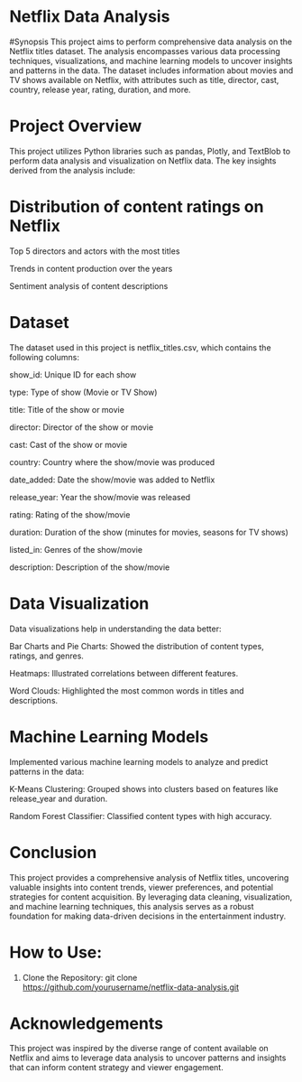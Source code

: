 # Netflix Data Analysis

#Synopsis
This project aims to perform comprehensive data analysis on the Netflix titles dataset. The analysis encompasses various data processing techniques, visualizations, and machine learning models to uncover insights and patterns in the data. The dataset includes information about movies and TV shows available on Netflix, with attributes such as title, director, cast, country, release year, rating, duration, and more.

# Project Overview
This project utilizes Python libraries such as pandas, Plotly, and TextBlob to perform data analysis and visualization on Netflix data. The key insights derived from the analysis include:

# Distribution of content ratings on Netflix
Top 5 directors and actors with the most titles

Trends in content production over the years

Sentiment analysis of content descriptions

# Dataset
The dataset used in this project is netflix_titles.csv, which contains the following columns:

show_id: Unique ID for each show

type: Type of show (Movie or TV Show)

title: Title of the show or movie

director: Director of the show or movie

cast: Cast of the show or movie

country: Country where the show/movie was produced

date_added: Date the show/movie was added to Netflix

release_year: Year the show/movie was released

rating: Rating of the show/movie

duration: Duration of the show (minutes for movies, seasons for TV shows)

listed_in: Genres of the show/movie

description: Description of the show/movie

# Data Visualization
Data visualizations help in understanding the data better:

Bar Charts and Pie Charts: Showed the distribution of content types, ratings, and genres.

Heatmaps: Illustrated correlations between different features.

Word Clouds: Highlighted the most common words in titles and descriptions.

# Machine Learning Models
Implemented various machine learning models to analyze and predict patterns in the data:

K-Means Clustering: Grouped shows into clusters based on features like release_year and duration.

Random Forest Classifier: Classified content types with high accuracy.

# Conclusion
This project provides a comprehensive analysis of Netflix titles, uncovering valuable insights into content trends, viewer preferences, and potential strategies for content acquisition. By leveraging data cleaning, visualization, and machine learning techniques, this analysis serves as a robust foundation for making data-driven decisions in the entertainment industry.

# How to Use:

1. Clone the Repository:
   git clone https://github.com/yourusername/netflix-data-analysis.git

# Acknowledgements
This project was inspired by the diverse range of content available on Netflix and aims to leverage data analysis to uncover patterns and insights that can inform content strategy and viewer engagement.
